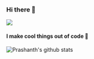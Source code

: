 ### Hi there 👋 

<!-- ![](https://komarev.com/ghpvc/?username=prashanth-up&style=flat-square&label=Friendly+Stalker+Count) -->

![](https://hits.seeyoufarm.com/api/count/incr/badge.svg?url=https://github.com/prashanth-up&title=Friendly+Stalker+Count)



#### I make cool things out of code 🙂

![Prashanth's github stats](https://github-readme-stats.vercel.app/api?username=prashanth-up&count_private=true&show_icons=true&theme=dark&hide=contribs)

<!-- ![Top Langs](https://github-readme-stats.vercel.app/api/top-langs/?username=prashanth-up) -->


<!--
**prashanth-up/prashanth-up** is a ✨ _special_ ✨ repository because its `README.md` (this file) appears on your GitHub profile.

Here are some ideas to get you started:

- 🔭 I’m currently working on ...
- 🌱 I’m currently learning ...
- 👯 I’m looking to collaborate on ...
- 🤔 I’m looking for help with ...
- 💬 Ask me about ...
- 📫 How to reach me: ...
- 😄 Pronouns: ...
- ⚡ Fun fact: ...
-->
